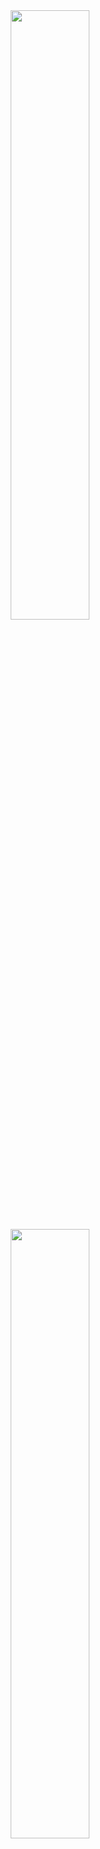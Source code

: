 <div align="center">
  <a href="https://github.com/jsxmark">
    <img align="center" src="https://github-readme-stats.vercel.app/api?username=jsxmark&&count_private=true&show_icons=true&theme=chartreuse-dark&rank_icon=github&include_all_commits=false" style="width: 50%;"/>
  </a>
  <br>
  <a href="https://github.com/jsxmark">
    <img align="center" src="https://github-readme-stats.vercel.app/api/top-langs/?username=jsxmark&layout=compact&langs_count=10&theme=chartreuse-dark&exclude_repo=With-Laravel&hide_title=false" style="width: 50%;"/>
  </a>
</div>
